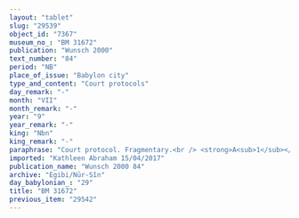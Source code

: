 ```yaml
---
layout: "tablet"
slug: "29539"
object_id: "7367"
museum_no_: "BM 31672"
publication: "Wunsch 2000"
text_number: "84"
period: "NB"
place_of_issue: "Babylon city"
type_and_content: "Court protocols"
day_remark: "-"
month: "VII"
month_remark: "-"
year: "9"
year_remark: "-"
king: "Nbn"
king_remark: "-"
paraphrase: "Court protocol. Fragmentary.<br /> <strong>A<sub>1</sub></strong> and <strong>A<sub>2</sub></strong> said thus to the judges of Nabonidus: &quot;In Neriglissar&rsquo;s 2<sup>nd</sup> regnal year, our mother <strong><sup>f</sup>B</strong> has handed over (<em>dagālu </em>&Scaron;) to us [&hellip;] and <strong><sup>f</sup>C</strong>, a slave who was part of her dowry (<em>ardu &scaron;a nudunn&ecirc;</em>), by means of a sealed document. One year later, of her own free will (<em>ina migir libbi&scaron;u</em>), she has also (given to us?) 2;2 square kor (c. 32400 m<sup>2</sup>) of land which the royal scribes had transferred to her (<em>dagālu </em>&Scaron;) as countervalue of her dowry (<em>kūm nudunn&ecirc;</em>). They wrote in her document: &lsquo;Whoever among her sons will not respect (<em>palāhu</em>) her, will not receive his inheritance share&rsquo;. [&hellip;] <strong>D </strong>[&hellip;]&rdquo;. The final lines of the two sons&rsquo; speech is lost, as well as the following section of the text which must have included the judgement. The few words that are extant mention a purchase price (<em>&scaron;īmu</em>), a sealed document written by <strong><sup>f</sup>B</strong>, something that is registered (<em>uzuzzu </em>&Scaron;) on tablets, as well as the receiving of the judges&rsquo; verdict (<em>dīnu</em>). After another mention of <strong>A<sub>1</sub></strong>&rsquo;s and <strong>A<sub>2</sub></strong>&rsquo;s names, the text breaks off. Names of 5 judges and 2 scribes.<br /> &nbsp;<br /> <strong>A<sub>1</sub></strong> = broken off; <strong>A<sub>2</sub></strong> = Bēl-uballiṭ/&Scaron;umu-ukīn//S&icirc;n-&scaron;ad&ucirc;nu; <strong><sup>f</sup>B</strong> = <sup>f</sup>Kurunnam-tabni, mother of <strong>A<sub>1</sub></strong> and <strong>A<sub>2</sub></strong>; <strong><sup>f</sup>C</strong> = broken off, slave of <strong><sup>f</sup>B</strong>; <strong>D</strong> = Mu&scaron;ēzib-Bēl"
imported: "Kathleen Abraham 15/04/2017"
publication_name: "Wunsch 2000 84"
archive: "Egibi/Nūr-Sîn"
day_babylonian_: "29"
title: "BM 31672"
previous_item: "29542"
---
```

